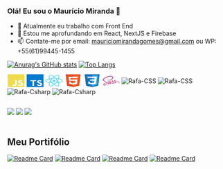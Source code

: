### Olá! Eu sou o Maurício Miranda  👋


- 🔭 Atualmente eu trabalho com Front End
- 🌱 Estou me aprofundando em React, NextJS e Firebase
- 📫 Contate-me por email: mauriciomirandagomes@gmail.com ou WP: +55(61)99445-1455


[![Anurag's GitHub stats](https://github-readme-stats.vercel.app/api?username=mauriciomira1&show_icons=true&theme=dracula&line_height=20)](https://github.com/mauriciomira1)
[![Top Langs](https://github-readme-stats.vercel.app/api/top-langs/?username=mauriciomira1&layout=compact&show_icons=true&theme=dracula)](https://github.com/mauriciomira1)

<div style="display: inline_block">
  <img align="center" alt="Rafa-Js" height="30" width="40" src="https://raw.githubusercontent.com/devicons/devicon/master/icons/javascript/javascript-plain.svg">
  <img align="center" alt="Rafa-Ts" height="30" width="40" src="https://raw.githubusercontent.com/devicons/devicon/master/icons/typescript/typescript-plain.svg">
  <img align="center" alt="Rafa-React" height="30" width="40" src="https://raw.githubusercontent.com/devicons/devicon/master/icons/react/react-original.svg">
  <img align="center" alt="Rafa-HTML" height="30" width="40" src="https://raw.githubusercontent.com/devicons/devicon/master/icons/html5/html5-original.svg">
  <img align="center" alt="Rafa-CSS" height="30" width="40" src="https://raw.githubusercontent.com/devicons/devicon/master/icons/css3/css3-original.svg">
  <img align="center" alt="Rafa-CSS" height="30" width="40" src="https://raw.githubusercontent.com/devicons/devicon/master/icons/sass/sass-original.svg">
  <img align="center" alt="Rafa-CSS" height="30" width="40" src="https://cdn.jsdelivr.net/gh/devicons/devicon/icons/tailwindcss/tailwindcss-plain.svg">
  <img align="center" alt="Rafa-CSS" height="40" width="50" src="https://cdn.jsdelivr.net/gh/devicons/devicon/icons/nextjs/nextjs-original-wordmark.svg">
  <img align="center" alt="Rafa-Csharp" height="30" width="40" src="https://raw.githubusercontent.com/jmnote/z-icons/master/svg/git.svg">
  <img align="center" alt="Rafa-Csharp" height="30" width="40" src="https://cdn.jsdelivr.net/gh/devicons/devicon/icons/bootstrap/bootstrap-original.svg">
</div>

##

<div> 
    <a href="https://instagram.com/mauriciomira1" target="_blank"><img src="https://img.shields.io/badge/-Instagram-%23E4405F?style=for-the-badge&logo=instagram&logoColor=white" target="_blank"></a>
  <a href = "mailto:mauriciomirandagomes@gmail.com"><img src="https://img.shields.io/badge/-Gmail-%23333?style=for-the-badge&logo=gmail&logoColor=white" target="_blank"></a>
  <a href="https://www.linkedin.com/in/mmirandag/" target="_blank"><img src="https://img.shields.io/badge/-LinkedIn-%230077B5?style=for-the-badge&logo=linkedin&logoColor=white" target="_blank"></a> 
</div>
<br/>
<h2>Meu Portifólio</h2>

[![Readme Card](https://github-readme-stats.vercel.app/api/pin/?username=mauriciomira1&repo=MissaCifras)](https://github.com/mauriciomira1/MissaCifras)
[![Readme Card](https://github-readme-stats.vercel.app/api/pin/?username=mauriciomira1&repo=controle-de-estoque)](https://github.com/mauriciomira1/controle-de-estoque)
[![Readme Card](https://github-readme-stats.vercel.app/api/pin/?username=mauriciomira1&repo=miniBlog)](https://github.com/mauriciomira1/miniBlog)
[![Readme Card](https://github-readme-stats.vercel.app/api/pin/?username=mauriciomira1&repo=MM-notes)](https://github.com/mauriciomira1/MM-notes)

